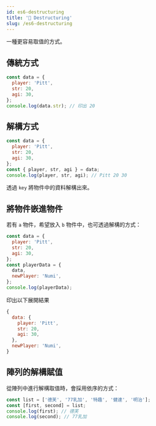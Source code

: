 ```yaml
---
id: es6-destructuring
title: '📜 Destructuring'
slug: /es6-destructuring
---
```


一種更容易取值的方式。

## 傳統方式

```javascript
const data = {
  player: 'Pitt',
  str: 20,
  agi: 30,
};
console.log(data.str); // 印出 20
```

## 解構方式

```javascript
const data = {
  player: 'Pitt',
  str: 20,
  agi: 30,
};
const { player, str, agi } = data;
console.log(player, str, agi); // Pitt 20 30
```

透過 `key` 將物件中的資料解構出來。

## 將物件嵌進物件

若有 `a` 物件，希望放入 `b` 物件中，也可透過解構的方式：

```javascript
const data = {
  player: 'Pitt',
  str: 20,
  agi: 30,
};
const playerData = {
  data,
  newPlayer: 'Numi',
};
console.log(playerData);
```

印出以下展開結果

```javascript
{
  data: {
    player: 'Pitt',
    str: 20,
    agi: 30,
  },
  newPlayer: 'Numi',
}
```

## 陣列的解構賦值

從陣列中進行解構取值時，會採用依序的方式：

```javascript
const list = ['德芙', '77乳加', '特趣', '健達', '明治'];
const [first, second] = list;
console.log(first); // 德芙
console.log(second); // 77乳加
```
